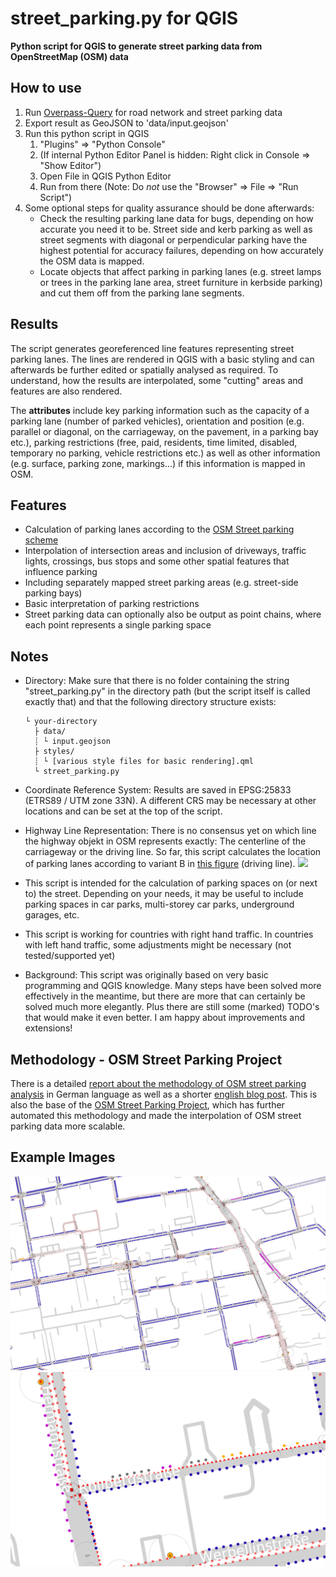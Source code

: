 # street_parking.py for QGIS
**Python script for QGIS to generate street parking data from OpenStreetMap (OSM) data**

## How to use

1. Run [Overpass-Query](https://overpass-turbo.eu/s/1ptH) for road network and street parking data
2. Export result as GeoJSON to 'data/input.geojson'
3. Run this python script in QGIS
   1. "Plugins" => "Python Console"
   1. (If internal Python Editor Panel is hidden: Right click in Console => "Show Editor")
   1. Open File in QGIS Python Editor
   1. Run from there (Note: Do _not_ use the "Browser" => File => "Run Script")
4. Some optional steps for quality assurance should be done afterwards:
   - Check the resulting parking lane data for bugs, depending on how accurate you need it to be. Street side and kerb parking as well as street segments with diagonal or perpendicular parking have the highest potential for accuracy failures, depending on how accurately the OSM data is mapped.
   - Locate objects that affect parking in parking lanes (e.g. street lamps or trees in the parking lane area, street furniture in kerbside parking) and cut them off from the parking lane segments.


## Results

The script generates georeferenced line features representing street parking lanes. The lines are rendered in QGIS with a basic styling and can afterwards be further edited or spatially analysed as required. To understand, how the results are interpolated, some "cutting" areas and features are also rendered.

The **attributes** include key parking information such as the capacity of a parking lane (number of parked vehicles), orientation and position (e.g. parallel or diagonal, on the carriageway, on the pavement, in a parking bay etc.), parking restrictions (free, paid, residents, time limited, disabled, temporary no parking, vehicle restrictions etc.) as well as other information (e.g. surface, parking zone, markings...) if this information is mapped in OSM.

## Features

- Calculation of parking lanes according to the [OSM Street parking scheme](https://wiki.openstreetmap.org/wiki/Street_parking)
- Interpolation of intersection areas and inclusion of driveways, traffic lights, crossings, bus stops and some other spatial features that influence parking
- Including separately mapped street parking areas (e.g. street-side parking bays)
- Basic interpretation of parking restrictions
- Street parking data can optionally also be output as point chains, where each point represents a single parking space

## Notes

- Directory: Make sure that there is no folder containing the string "street_parking.py" in the directory path (but the script itself is called exactly that) and that the following directory structure exists:

  ```
  └ your-directory
    ├ data/
    ┊ └ input.geojson
    ├ styles/
    ┊ └ [various style files for basic rendering].qml
    └ street_parking.py
  ```

- Coordinate Reference System: Results are saved in EPSG:25833 (ETRS89 / UTM zone 33N). A different CRS may be necessary at other locations and can be set at the top of the script.

- Highway Line Representation: There is no consensus yet on which line the highway objekt in OSM represents exactly: The centerline of the carriageway or the driving line. So far, this script calculates the location of parking lanes according to variant B in [this figure](https://wiki.openstreetmap.org/wiki/File:Highway_representation.png) (driving line). ![](https://wiki.openstreetmap.org/wiki/File:Highway_representation.png)

- This script is intended for the calculation of parking spaces on (or next to) the street. Depending on your needs, it may be useful to include parking spaces in car parks, multi-storey car parks, underground garages, etc.

- This script is working for countries with right hand traffic. In countries with left hand traffic, some adjustments might be necessary (not tested/supported yet)

- Background: This script was originally based on very basic programming and QGIS knowledge. Many steps have been solved more effectively in the meantime, but there are more that can certainly be solved much more elegantly. Plus there are still some (marked) TODO's that would make it even better. I am happy about improvements and extensions!

## Methodology - OSM Street Parking Project

There is a detailed [report about the methodology of OSM street parking analysis](https://parkraum.osm-verkehrswende.org/project-prototype-neukoelln/report) in German language as well as a shorter [english blog post](https://www.openstreetmap.org/user/Supaplex030/diary/396104). This is also the base of the [OSM Street Parking Project](https://parkraum.osm-verkehrswende.org/project-vector-tiles/), which has further automated this methodology and made the interpolation of OSM street parking data more scalable.

## Example Images

![street parking lines](https://raw.githubusercontent.com/SupaplexOSM/street_parking.py/main/sample%20images/street%20parking%20lines.png)
![street parking points](https://raw.githubusercontent.com/SupaplexOSM/street_parking.py/main/sample%20images/street%20parking%20points.png)
